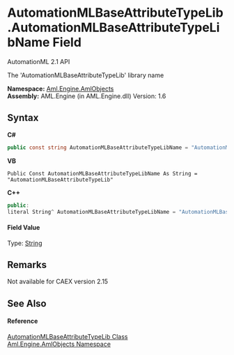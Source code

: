 # AutomationMLBaseAttributeTypeLib.AutomationMLBaseAttributeTypeLibName Field
AutomationML 2.1 API 

The 'AutomationMLBaseAttributeTypeLib' library name

**Namespace:**&nbsp;<a href="N_Aml_Engine_AmlObjects">Aml.Engine.AmlObjects</a><br />**Assembly:**&nbsp;AML.Engine (in AML.Engine.dll) Version: 1.6

## Syntax

**C#**<br />
``` C#
public const string AutomationMLBaseAttributeTypeLibName = "AutomationMLBaseAttributeTypeLib"
```

**VB**<br />
``` VB
Public Const AutomationMLBaseAttributeTypeLibName As String = "AutomationMLBaseAttributeTypeLib"
```

**C++**<br />
``` C++
public:
literal String^ AutomationMLBaseAttributeTypeLibName = "AutomationMLBaseAttributeTypeLib"
```


#### Field Value
Type: <a href="https://docs.microsoft.com/dotnet/api/system.string" target="_parent" rel="noopener noreferrer">String</a>

## Remarks
Not available for CAEX version 2.15

## See Also


#### Reference
<a href="T_Aml_Engine_AmlObjects_AutomationMLBaseAttributeTypeLib">AutomationMLBaseAttributeTypeLib Class</a><br /><a href="N_Aml_Engine_AmlObjects">Aml.Engine.AmlObjects Namespace</a><br />